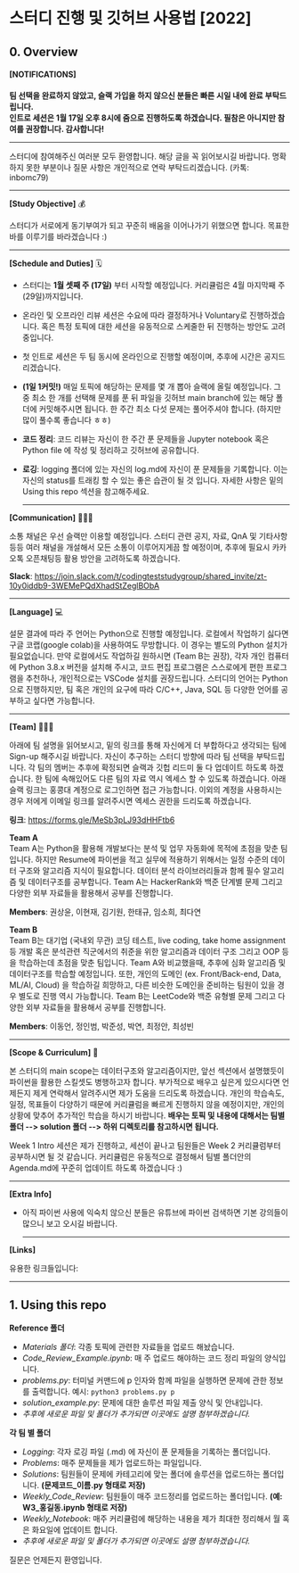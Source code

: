 # 스터디 진행 및 깃허브 사용법 [2022]  
## 0. Overview 

#### [NOTIFICATIONS] <br>
  
__팀 선택을 완료하지 않았고, 슬랙 가입을 하지 않으신 분들은 빠른 시일 내에 완료 부탁드립니다.  
인트로 세션은 1월 17일 오후 8시에 줌으로 진행하도록 하겠습니다. 필참은 아니지만 참여를 권장합니다. 감사합니다!__  
  
  ___
  

스터디에 참여해주신 여러분 모두 환영합니다. 해당 글을 꼭 읽어보시길 바랍니다. 명확하지 못한 부분이나 질문 사항은 개인적으로 연락 부탁드리겠습니다. (카톡: inbomc79)  
  
  ___
  
__[Study Objective]__ 💰 <br>
  
스터디가 서로에게 동기부여가 되고 꾸준히 배움을 이어나가기 위했으면 합니다. 목표한 바를 이루기를 바라겠습니다 :)    
  
  ___
  
__[Schedule and Duties]__ 🗓 <br>
- 스터디는 __1월 셋째 주 (17일)__ 부터 시작할 예정입니다. 커리큘럼은 4월 마지막째 주(29일)까지입니다.  
- 온라인 및 오프라인 리뷰 세션은 수요에 따라 결정하거나 Voluntary로 진행하겠습니다. 혹은 특정 토픽에 대한 세션을 유동적으로 스케줄한 뒤 진행하는 방안도 고려중입니다.  
- 첫 인트로 세션은 두 팀 동시에 온라인으로 진행할 예정이며, 추후에 시간은 공지드리겠습니다.
- __(1일 1커밋!)__ 매일 토픽에 해당하는 문제를 몇 개 뽑아 슬랙에 올릴 예정입니다. 그 중 최소 한 개를 선택해 문제를 푼 뒤 파일을 깃허브 main branch에 있는 해당 폴더에 커밋해주시면 됩니다. 한 주간 최소 다섯 문제는 풀어주셔야 합니다. (하지만 많이 풀수록 좋습니다 ㅎㅎ)
- __코드 정리__: 코드 리뷰는 자신이 한 주간 푼 문제들을 Jupyter notebook 혹은 Python file 에 작성 및 정리하고 깃허브에 공유합니다.
- __로깅__: logging 폴더에 있는 자신의 log.md에 자신이 푼 문제들을 기록합니다. 이는 자신의 status를 트래킹 할 수 있는 좋은 습관이 될 것 입니다. 자세한 사항은 밑의 Using this repo 섹션을 참고해주세요.   
  
  ___
  
__[Communication]__ 🙋🏻‍♂️ <br>
  
소통 채널은 우선 슬랙만 이용할 예정입니다. 스터디 관련 공지, 자료, QnA 및 기타사항 등등 여러 채널을 개설해서 모든 소통이 이루어지게끔 할 예정이며, 추후에 필요시 카카오톡 오픈채팅등 활용 방안을 고려하도록 하겠습니다.  
  
__Slack__: https://join.slack.com/t/codingteststudygroup/shared_invite/zt-10y0iddb9-3WEMePQdXhadStZeglBObA  
  
  ___
  
__[Language]__ 💻 <br>
  
설문 결과에 따라 주 언어는 Python으로 진행할 예정입니다. 로컬에서 작업하기 싫다면 구글 코랩(google colab)을 사용하여도 무방합니다. 이 경우는 별도의 Python 설치가 필요없습니다. 만약 로컬에서도 작업하길 원하시면 (Team B는 권장), 각자 개인 컴퓨터에 Python 3.8.x 버전을 설치해 주시고, 코드 편집 프로그램은 스스로에게 편한 프로그램을 추천하나, 개인적으로는 VSCode 설치를 권장드립니다. 스터디의 언어는 Python으로 진행하지만, 팀 혹은 개인의 요구에 따라 C/C++, Java, SQL 등 다양한 언어를 공부하고 싶다면 가능합니다.  
  
  ___
  
__[Team]__ 👨🏻‍💻 <br>
  
아래에 팀 설명을 읽어보시고, 밑의 링크를 통해 자신에게 더 부합하다고 생각되는 팀에 Sign-up 해주시길 바랍니다. 자신이 추구하는 스터디 방향에 따라 팀 선택을 부탁드립니다. 각 팀의 멤버는 추후에 확정되면 슬랙과 깃헙 리드미 둘 다 업데이트 하도록 하겠습니다. 한 팀에 속해있어도 다른 팀의 자료 역시 엑세스 할 수 있도록 하겠습니다. 아래 슬랙 링크는 홍콩대 계정으로 로그인하면 접근 가능합니다. 이외의 계정을 사용하시는 경우 저에게 이메일 링크를 알려주시면 엑세스 권한을 드리도록 하겠습니다.   
  
__링크__: https://forms.gle/MeSb3pLJ93dHHFtb6  
  
__Team A__  
Team A는 Python을 활용해 개발보다는 분석 및 업무 자동화에 목적에 초점을 맞춘 팀입니다. 하지만 Resume에 파이썬을 적고 실무에 적용하기 위해서는 일정 수준의 데이터 구조와 알고리즘 지식이 필요합니다. 데이터 분석 라이브러리들과 함께 필수 알고리즘 및 데이터구조를 공부합니다. Team A는 HackerRank와 백준 단계별 문제 그리고 다양한 외부 자료들을 활용해서 공부를 진행합니다.
  
__Members__: 권상윤, 이현재, 김기원, 한태규, 임소희, 최다연
  

__Team B__  
Team B는 대기업 (국내외 무관) 코딩 테스트, live coding, take home assignment 등 개발 혹은 분석관련 직군에서의 취준을 위한 알고리즘과 데이터 구조 그리고 OOP 등을 학습하는데 초점을 맞춘 팀입니다. Team A와 비교했을때, 추후에 심화 알고리즘 및 데이터구조를 학습할 예정입니다. 또한, 개인의 도메인 (ex. Front/Back-end, Data, ML/AI, Cloud) 을 학습하길 희망하고, 다른 비슷한 도메인을 준비하는 팀원이 있을 경우 별도로 진행 역시 가능합니다. Team B는 LeetCode와 백준 유형별 문제 그리고 다양한 외부 자료들을 활용해서 공부를 진행합니다.
  
__Members__: 이동언, 정인범, 박준성, 박연, 최정안, 최성빈
  
  ___
  
__[Scope & Curriculum]__ 🔭 <br>
  
본 스터디의 main scope는 데이터구조와 알고리즘이지만, 앞선 섹션에서 설명했듯이 파이썬을 활용한 스킬셋도 병행하고자 합니다. 부가적으로 배우고 싶은게 있으시다면 언제든지 제게 연락해서 알려주시면 제가 도움을 드리도록 하겠습니다. 개인의 학습속도, 일정, 목표들이 다양하기 때문에 커리큘럼을 빠르게 진행하지 않을 예정이지만, 개인의 상황에 맞추어 추가적인 학습을 하시기 바랍니다. __배우는 토픽 및 내용에 대해서는 팀별 폴더 --> solution 폴더 --> 하위 디렉토리를 참고하시면 됩니다.__    
  
Week 1 Intro 세션은 제가 진행하고, 세션이 끝나고 팀원들은 Week 2 커리큘럼부터 공부하시면 될 것 같습니다. 커리큘럼은 유동적으로 결정해서 팀별 폴더안의 Agenda.md에 꾸준히 업데이트 하도록 하겠습니다 :)
  
  ___
  
__[Extra Info]__ <br>
  
- 아직 파이썬 사용에 익숙치 않으신 분들은 유튜브에 파이썬 검색하면 기본 강의들이 많으니 보고 오시길 바랍니다.  
  ___
  
__[Links]__ <br>
  
유용한 링크들입니다:
  ___
  
## 1. Using this repo  

__Reference 폴더__ <br>
- *Materials 폴더*: 각종 토픽에 관련한 자료들을 업로드 해놨습니다. 
- *Code_Review_Example.ipynb*: 매 주 업로드 해야하는 코드 정리 파일의 양식입니다.
- *problems.py*: 터미널 커맨드에 p 인자와 함께 파일을 실행하면 문제에 관한 정보를 출력합니다. 예시: ```python3 problems.py p```
- *solution_example.py*: 문제에 대한 솔루션 파일 제출 양식 및 안내입니다.
- *추후에 새로운 파일 및 폴더가 추가되면 이곳에도 설명 첨부하겠습니다.*
  
__각 팀 별 폴더__ <br>
- *Logging*: 각자 로깅 파일 (.md) 에 자신이 푼 문제들을 기록하는 폴더입니다.
- *Problems*: 매주 문제들을 제가 업로드하는 파일입니다.
- *Solutions*: 팀원들이 문제에 카테고리에 맞는 폴더에 솔루션을 업로드하는 폴더입니다. **(문제코드_이름.py 형태로 저장)**
- *Weekly_Code_Review*: 팀원들이 매주 코드정리를 업로드하는 폴더입니다. **(예: W3_홍길동.ipynb 형태로 저장)**
- *Weekly_Notebook*: 매주 커리큘럼에 해당하는 내용을 제가 최대한 정리해서 월 혹은 화요일에 업데이트 합니다.
- *추후에 새로운 파일 및 폴더가 추가되면 이곳에도 설명 첨부하겠습니다.*
  
질문은 언제든지 환영입니다.
